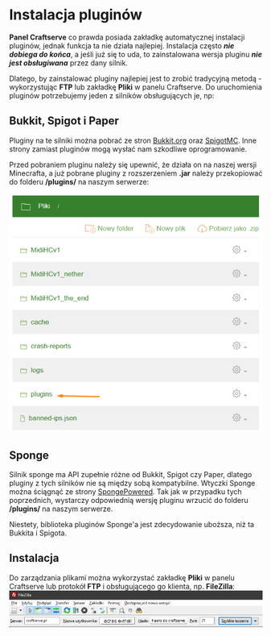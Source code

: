 Instalacja pluginów
==============================
**Panel Craftserve** co prawda posiada zakładkę automatycznej instalacji pluginów, jednak funkcja ta nie działa najlepiej. Instalacja często ***nie dobiega do końca***, a jeśli już się to uda, to zainstalowana wersja pluginu ***nie jest obsługiwana*** przez dany silnik.

Dlatego, by zainstalować pluginy najlepiej jest to zrobić tradycyjną metodą - wykorzystując **FTP** lub zakładkę **Pliki** w panelu Craftserve. Do uruchomienia pluginów potrzebujemy jeden z silników obsługujących je, np:

Bukkit, Spigot i Paper
------------------------
Pluginy na te silniki można pobrać ze stron [Bukkit.org](https://dev.bukkit.org/bukkit-plugins) oraz [SpigotMC](https://www.spigotmc.org/resources/categories/spigot.4/). Inne strony zamiast pluginów mogą wysłać nam szkodliwe oprogramowanie.

Przed pobraniem pluginu należy się upewnić, że działa on na naszej wersji Minecrafta, a już pobrane pluginy z rozszerzeniem **.jar** należy przekopiować do folderu **/plugins/** na naszym serwerze:

![Folder plugins](img/plugins.png)

Sponge
--------------------
Silnik sponge ma API zupełnie różne od Bukkit, Spigot czy Paper, dlatego pluginy z tych silników nie są między sobą kompatybilne. Wtyczki Sponge można ściągnąć ze strony [SpongePowered](https://ore.spongepowered.org/). Tak jak w przypadku tych poprzednich, wystarczy odpowiednią wersję pluginu wrzucić do folderu **/plugins/** na naszym serwerze.

Niestety, biblioteka pluginów Sponge'a jest zdecydowanie uboższa, niż ta Bukkita i Spigota.

Instalacja
----------
Do zarządzania plikami można wykorzystać zakładkę **Pliki** w panelu Craftserve lub protokół **FTP** i obsługującego go klienta, np. **FileZilla**:
![FileZilla](img/filezilla.png)